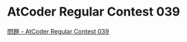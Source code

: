 AtCoder Regular Contest 039
===

[問題 - AtCoder Regular Contest 039](https://atcoder.jp/contests/arc039/tasks)
